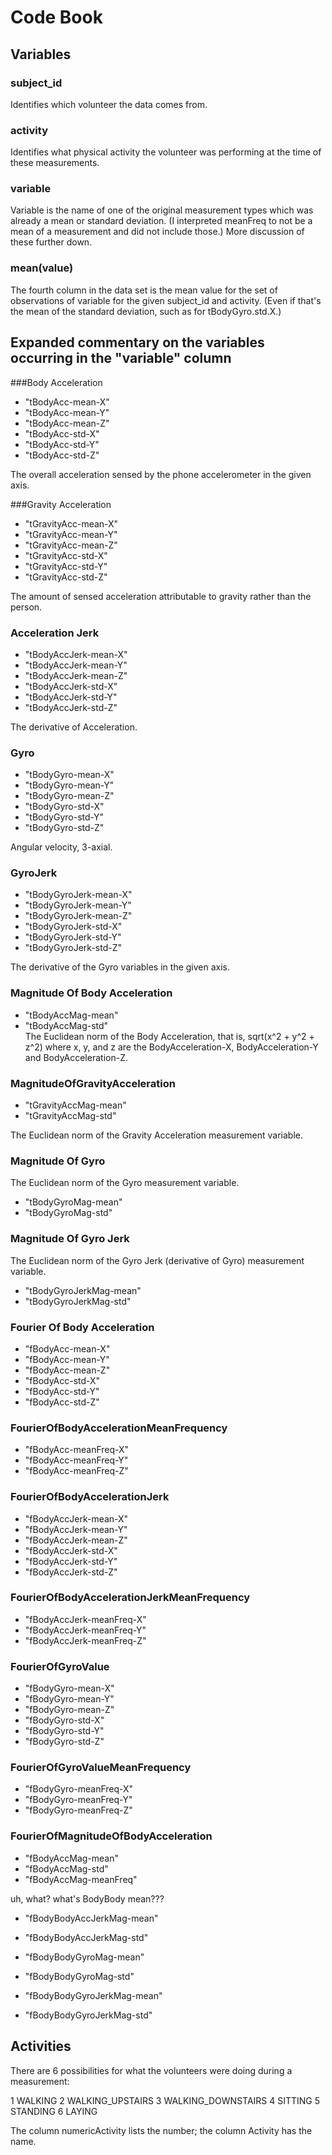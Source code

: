 # Code Book

## Variables

### subject_id

Identifies which volunteer the data comes from.

### activity

Identifies what physical activity the volunteer was performing at the time of these measurements.

### variable

Variable is the name of one of the original measurement types which was already a mean or standard deviation.  (I interpreted meanFreq to not be a mean of a measurement and did not include those.) More discussion of these further down. 

### mean(value)

The fourth column in the data set is the mean value for the set of observations of variable for the given subject_id and activity. (Even if that's the mean of the standard deviation, such as for tBodyGyro.std.X.)

## Expanded commentary on the variables occurring in the "variable" column

###Body Acceleration

* "tBodyAcc-mean-X"
* "tBodyAcc-mean-Y"              
* "tBodyAcc-mean-Z"              
* "tBodyAcc-std-X"               
* "tBodyAcc-std-Y"
* "tBodyAcc-std-Z" 
 
The overall acceleration sensed by the phone accelerometer in the given axis.

###Gravity Acceleration

* "tGravityAcc-mean-X" 
* "tGravityAcc-mean-Y"           
* "tGravityAcc-mean-Z" 
* "tGravityAcc-std-X"            
* "tGravityAcc-std-Y" 
* "tGravityAcc-std-Z"            

The amount of sensed acceleration attributable to gravity rather than the person.

### Acceleration Jerk 

* "tBodyAccJerk-mean-X"
* "tBodyAccJerk-mean-Y"              
* "tBodyAccJerk-mean-Z"              
* "tBodyAccJerk-std-X"               
* "tBodyAccJerk-std-Y"
* "tBodyAccJerk-std-Z" 

The derivative of Acceleration.

### Gyro

* "tBodyGyro-mean-X"
* "tBodyGyro-mean-Y"              
* "tBodyGyro-mean-Z"              
* "tBodyGyro-std-X"               
* "tBodyGyro-std-Y"
* "tBodyGyro-std-Z" 

Angular velocity, 3-axial.

### GyroJerk  

* "tBodyGyroJerk-mean-X"
* "tBodyGyroJerk-mean-Y"              
* "tBodyGyroJerk-mean-Z"              
* "tBodyGyroJerk-std-X"               
* "tBodyGyroJerk-std-Y"
* "tBodyGyroJerk-std-Z" 

The derivative of the Gyro variables in the given axis.

### Magnitude Of Body Acceleration 

* "tBodyAccMag-mean" 
* "tBodyAccMag-std"              
The Euclidean norm of the Body Acceleration, that is,  sqrt(x^2 + y^2 + z^2) where x, y, and z are the BodyAcceleration-X, BodyAcceleration-Y and BodyAcceleration-Z.

### MagnitudeOfGravityAcceleration

* "tGravityAccMag-mean"
* "tGravityAccMag-std"

The Euclidean norm of the Gravity Acceleration measurement variable.

### Magnitude Of Gyro

The Euclidean norm of the Gyro measurement variable.

* "tBodyGyroMag-mean"
* "tBodyGyroMag-std"             

### Magnitude Of Gyro Jerk

The Euclidean norm of the Gyro Jerk (derivative of Gyro) measurement variable.

* "tBodyGyroJerkMag-mean"
* "tBodyGyroJerkMag-std"         


### Fourier Of Body Acceleration

* "fBodyAcc-mean-X"
* "fBodyAcc-mean-Y" 
* "fBodyAcc-mean-Z"
* "fBodyAcc-std-X" 
* "fBodyAcc-std-Y"
* "fBodyAcc-std-Z" 

### FourierOfBodyAccelerationMeanFrequency
* "fBodyAcc-meanFreq-X"
* "fBodyAcc-meanFreq-Y"          
* "fBodyAcc-meanFreq-Z"           

### FourierOfBodyAccelerationJerk
* "fBodyAccJerk-mean-X"          
* "fBodyAccJerk-mean-Y"
* "fBodyAccJerk-mean-Z"          
* "fBodyAccJerk-std-X"
* "fBodyAccJerk-std-Y"           
* "fBodyAccJerk-std-Z"            

### FourierOfBodyAccelerationJerkMeanFrequency
* "fBodyAccJerk-meanFreq-X"      
* "fBodyAccJerk-meanFreq-Y"
* "fBodyAccJerk-meanFreq-Z"      

### FourierOfGyroValue
* "fBodyGyro-mean-X"
*  "fBodyGyro-mean-Y"             
* "fBodyGyro-mean-Z"
* "fBodyGyro-std-X"              
* "fBodyGyro-std-Y"
* "fBodyGyro-std-Z"              

### FourierOfGyroValueMeanFrequency
* "fBodyGyro-meanFreq-X"
* "fBodyGyro-meanFreq-Y"         
* "fBodyGyro-meanFreq-Z"          

### FourierOfMagnitudeOfBodyAcceleration

* "fBodyAccMag-mean"             
* "fBodyAccMag-std"
* "fBodyAccMag-meanFreq"         

uh, what?  what's BodyBody mean???
* "fBodyBodyAccJerkMag-mean"
* "fBodyBodyAccJerkMag-std"       

* "fBodyBodyGyroMag-mean"        
* "fBodyBodyGyroMag-std"          

* "fBodyBodyGyroJerkMag-mean"
* "fBodyBodyGyroJerkMag-std"     








## Activities

There are 6 possibilities for what the volunteers were doing during a measurement:

1 WALKING
2 WALKING_UPSTAIRS
3 WALKING_DOWNSTAIRS
4 SITTING
5 STANDING
6 LAYING

The column numericActivity lists the number; the column Activity has the name.